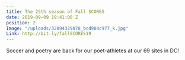 ```yaml
---
title: The 25th season of Fall SCORES
date: 2019-09-09 19:41:00 Z
position: 2
Image: "/uploads/32094329878_bcd984c977_k.jpg"
Link: http://bit.ly/fallSCORES19
---
```


Soccer and poetry are back for our poet-athletes at our 69 sites in DC!